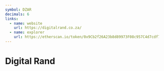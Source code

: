 ```yaml
---
symbol: DZAR
decimals: 6
links:
  - name: website
    url: https://digitalrand.co.za/
  - name: explorer
    url: https://etherscan.io/token/0x9Cb2f26A23b8d89973F08c957C4d7cdf75CD341c
---
```


# Digital Rand
